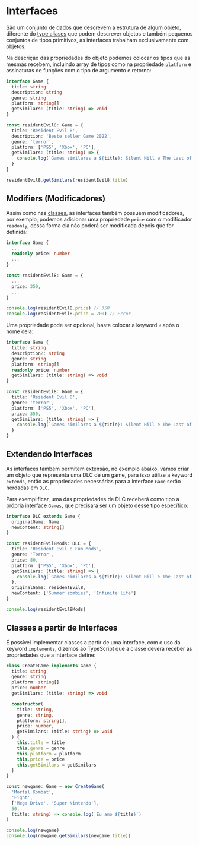 # Interfaces

São um conjunto de dados que descrevem a estrutura de algum objeto, diferente do [type aliases](../7-type-aliases-union/type-aliases-union.md) que podem descrever objetos e também pequenos conjuntos de tipos primitivos, as interfaces trabalham exclusivamente com objetos.

Na descrição das propriedades do objeto podemos colocar os tipos que as mesmas recebem, incluindo array de tipos como na propriedade `platform` e assinaturas de funções com o tipo de argumento e retorno:

```ts
interface Game {
  title: string
  description: string
  genre: string
  platform: string[]
  getSimilars: (title: string) => void
}

const residentEvil8: Game = {
  title: 'Resident Evil 8',
  description: 'Beste seller Game 2022',
  genre: 'terror',
  platform: ['PS5', 'Xbox', 'PC'],
  getSimilars: (title: string) => {
    console.log(`Games similares a ${title}: Silent Hill e The Last of Us`)
  }
}

residentEvil8.getSimilars(residentEvil8.title)
```

## Modifiers (Modificadores)

Assim como nas [classes](../9-classes/classes.md), as interfaces também possuem modificadores, por exemplo, podemos adicionar uma propriedade `price` com o modificador `readonly`, dessa forma ela não poderá ser modificada depois que for definida:

```ts
interface Game {
  ...
  readonly price: number
  ...
}

const residentEvil8: Game = {
  ...
  price: 350,
  ...
}

console.log(residentEvil8.price) // 350
console.log(residentEvil8.price = 200) // Error
```

Uma propriedade pode ser opcional, basta colocar a keyword `?` após o nome dela:

```ts
interface Game {
  title: string
  description?: string
  genre: string
  platform: string[]
  readonly price: number
  getSimilars: (title: string) => void
}

const residentEvil8: Game = {
  title: 'Resident Evil 8',
  genre: 'terror',
  platform: ['PS5', 'Xbox', 'PC'],
  price: 350,
  getSimilars: (title: string) => {
    console.log(`Games similares a ${title}: Silent Hill e The Last of Us`)
  }
}
```

## Extendendo Interfaces

As interfaces também permitem extensão, no exemplo abaixo, vamos criar um objeto que representa uma DLC de um game, para isso utilize a keyword `extends`, então as propriedades necessárias para a interface `Game` serão herdadas em `DLC`.

Para exemplificar, uma das propriedades de DLC receberá como tipo a própria interface `Games`, que precisará ser um objeto desse tipo específico:

```ts
interface DLC extends Game {
  originalGame: Game
  newContent: string[]
}

const residentEvil8Mods: DLC = {
  title: 'Resident Evil 8 Fun Mods',
  genre: 'Terror',
  price: 80,
  platform: ['PS5', 'Xbox', 'PC'],
  getSimilars: (title: string) => {
    console.log(`Games similares a ${title}: Silent Hill e The Last of Us`)
  },
  originalGame: residentEvil8,
  newContent: ['Summer zombies', 'Infinite life']
}

console.log(residentEvil8Mods)
```

## Classes a partir de Interfaces

É possível implementar classes a partir de uma interface, com o uso da keyword `implements`, dizemos ao TypeScript que a classe deverá receber as propriedades que a interface define:

```ts
class CreateGame implements Game {
  title: string
  genre: string
  platform: string[]
  price: number
  getSimilars: (title: string) => void

  constructor(
    title: string,
    genre: string,
    platform: string[],
    price: number,
    getSimilars: (title: string) => void
  ) {
    this.title = title
    this.genre = genre
    this.platform = platform
    this.price = price
    this.getSimilars = getSimilars
  }
}

const newgame: Game = new CreateGame(
  'Mortal Kombat',
  'Fight',
  ['Mega Drive', 'Super Nintendo'],
  50,
  (title: string) => console.log(`Eu amo ${title}`)
)

console.log(newgame)
console.log(newgame.getSimilars(newgame.title))
```
